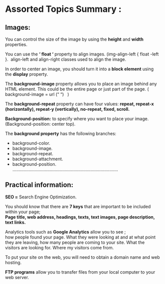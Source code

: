 # Assorted Topics Summary : 


## Images: <br>

You can control the size of the image by using the **height** and **width** properties. <br>

You can use the **‘ float ‘** property to align images. (img-align-left { float -left }.  align-left and align-right classes used to align the image. <br>

In order to center an image, you should turn it into a **block element** using the **display** property. <br>

The **background-image** property allows you to place an image behind any HTML element. This could be the entire page or just part of the page. 
( background-image = url (“ “)   ) <br>

The **background-repeat** property can have four values: **repeat, repeat-x (horizontally), repeat-y (vertically), no-repeat, fixed, scroll.** <br>

**Background-position:** to specify where you want to place your image. (Background-position: center top). <br>

The **background property** has the following branches: <br>
- background-color.
- background-image.
- background-repeat.
- background-attachment.
-  background-position.
..................................................................................... <br>

## Practical information: <br>

**SEO =** Search Engine Optimization. <br>

You should know that there are **7 keys** that are important to be included within your page; <br>
**Page title, web address, headings, texts, text images, page description, text links.** <br>

Analytics tools such as **Google Analytics** allow you to see ; <br>
how people found your page. What they were looking at and at what point they are leaving, how many people are coming to your site. What the visitors are looking for. Where my visitors come from. <br>

To put your site on the web, you will need to obtain a domain name and web hosting. <br>

**FTP programs** allow you to transfer files from your local computer to your web server.

